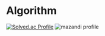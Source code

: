 # Algorithm

[![Solved.ac Profile](http://mazassumnida.wtf/api/v2/generate_badge?boj=yspark73)](https://solved.ac/yspark73/)
![mazandi profile](http://mazandi.herokuapp.com/api?handle=yspark73&theme=warm)
